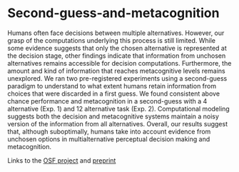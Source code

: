 # Second-guess-and-metacognition
Humans often face decisions between multiple alternatives. However, our grasp of the computations underlying this process is still limited. While some evidence suggests that only the chosen alternative is represented at the decision stage, other findings indicate that information from unchosen alternatives remains accessible for decision computations. Furthermore, the amount and kind of information that reaches metacognitive levels remains unexplored. We ran two pre-registered experiments using a second-guess paradigm to understand to what extent humans retain information from choices that were discarded in a first guess. We found consistent above chance performance and metacognition in a second-guess with a 4 alternative (Exp. 1) and 12 alternative task (Exp. 2). Computational modeling suggests both the decision and metacognitive systems maintain a noisy version of the information from all alternatives. Overall, our results suggest that, although suboptimally, humans take into account evidence from unchosen options in multialternative perceptual decision making and metacognition.





Links to the [OSF project](https://osf.io/d5qyp/) and [preprint](https://osf.io/preprints/psyarxiv/byjv6)
